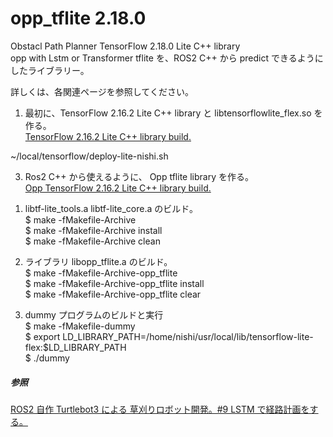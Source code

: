 # opp_tflite  2.18.0  
Obstacl Path Planner TensorFlow 2.18.0 Lite C++ library  
opp with Lstm or Transformer tflite を、ROS2 C++ から predict できるようにしたライブラリー。  
  
詳しくは、各関連ページを参照してください。  
1. 最初に、TensorFlow 2.16.2 Lite C++ library と libtensorflowlite_flex.so を作る。  
[TensorFlow 2.16.2 Lite C++ library build.](https://www.netosa.com/blog/2024/12/tensorflow-2162-lite-c-library-build.html)

  ~/local/tensorflow/deploy-lite-nishi.sh  

3.  Ros2 C++ から使えるように、 Opp tflite library を作る。  
[Opp TensorFlow 2.16.2 Lite C++ library build.](https://www.netosa.com/blog/2024/12/opp-tensorflow-2162-lite-c-library-build.html)

1) libtf-lite_tools.a libtf-lite_core.a のビルド。    
$ make -fMakefile-Archive   
$ make -fMakefile-Archive install  
$ make -fMakefile-Archive clean  

2) ライブラリ libopp_tflite.a のビルド。  
$ make -fMakefile-Archive-opp_tflite  
$ make -fMakefile-Archive-opp_tflite install  
$ make -fMakefile-Archive-opp_tflite clear  

3) dummy プログラムのビルドと実行  
$ make -fMakefile-dummy  
$ export LD_LIBRARY_PATH=/home/nishi/usr/local/lib/tensorflow-lite-flex:$LD_LIBRARY_PATH  
$ ./dummy  

##### 参照  
[ROS2 自作 Turtlebot3 による 草刈りロボット開発。#9 LSTM で経路計画をする。](https://www.netosa.com/blog/2024/11/ros2-turtlebot3-9-lstm.html)  
